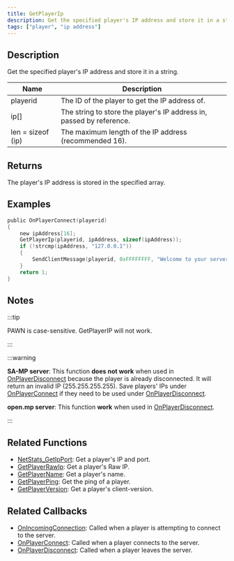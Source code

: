 ```yaml
---
title: GetPlayerIp
description: Get the specified player's IP address and store it in a string.
tags: ["player", "ip address"]
---
```


## Description

Get the specified player's IP address and store it in a string.

| Name              | Description                                                          |
| ----------------- | -------------------------------------------------------------------- |
| playerid          | The ID of the player to get the IP address of.                       |
| ip[]              | The string to store the player's IP address in, passed by reference. |
| len = sizeof (ip) | The maximum length of the IP address (recommended 16).               |

## Returns

The player's IP address is stored in the specified array.

## Examples

```c
public OnPlayerConnect(playerid)
{
    new ipAddress[16];
    GetPlayerIp(playerid, ipAddress, sizeof(ipAddress));
    if (!strcmp(ipAddress, "127.0.0.1"))
    {
        SendClientMessage(playerid, 0xFFFFFFFF, "Welcome to your server, master :)");
    }
    return 1;
}
```

## Notes

:::tip

PAWN is case-sensitive. GetPlayerIP will not work.

:::

:::warning

**SA-MP server**: This function **does not work** when used in [OnPlayerDisconnect](../callbacks/OnPlayerDisconnect) because the player is already disconnected. It will return an invalid IP (255.255.255.255). 
Save players' IPs under [OnPlayerConnect](../callbacks/OnPlayerConnect) if they need to be used under [OnPlayerDisconnect](../callbacks/OnPlayerDisconnect).

**open.mp server**: This function **work** when used in [OnPlayerDisconnect](../callbacks/OnPlayerDisconnect).

:::

## Related Functions

- [NetStats_GetIpPort](NetStats_GetIpPort): Get a player's IP and port.
- [GetPlayerRawIp](GetPlayerRawIp): Get a player's Raw IP.
- [GetPlayerName](GetPlayerName): Get a player's name.
- [GetPlayerPing](GetPlayerPing): Get the ping of a player.
- [GetPlayerVersion](GetPlayerVerion): Get a player's client-version.

## Related Callbacks

- [OnIncomingConnection](../callbacks/OnIncomingConnection): Called when a player is attempting to connect to the server.
- [OnPlayerConnect](../callbacks/OnPlayerConnect): Called when a player connects to the server.
- [OnPlayerDisconnect](../callbacks/OnPlayerDisconnect): Called when a player leaves the server.
